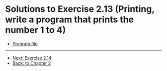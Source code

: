 # Solutions to Exercise 2.13 (Printing, write a program that prints the number 1 to 4)

- [Program file](e02_13.cpp)

---

- [Next: Exercise 2.14](02_14.md)
- [Back: to Chapter 2](README.md)
